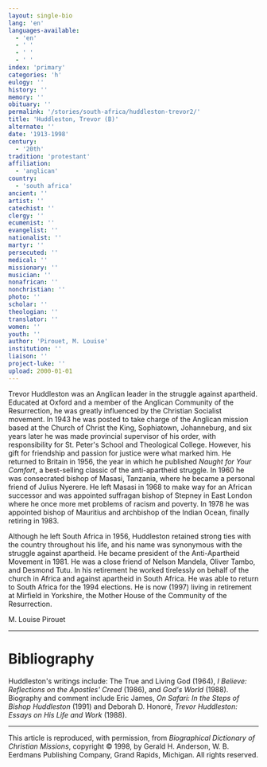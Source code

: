 ```yaml
---
layout: single-bio
lang: 'en'
languages-available:
  - 'en'
  - ' '
  - ' '
  - ' '
index: 'primary'
categories: 'h'
eulogy: ''
history: ''
memory: ''
obituary: ''
permalink: '/stories/south-africa/huddleston-trevor2/'
title: 'Huddleston, Trevor (B)'
alternate: ''
date: '1913-1998'
century:
  - '20th'
tradition: 'protestant'
affiliation:
  - 'anglican'
country:
  - 'south africa'
ancient: ''
artist: ''
catechist: ''
clergy: ''
ecumenist: ''
evangelist: ''
nationalist: ''
martyr: ''
persecuted: ''
medical: ''
missionary: ''
musician: ''
nonafrican: ''
nonchristian: ''
photo: ''
scholar: ''
theologian: ''
translator: ''
women: ''
youth: ''
author: 'Pirouet, M. Louise'
institution: ''
liaison: ''
project-luke: ''
upload: 2000-01-01
---
```



Trevor Huddleston was an Anglican leader in the struggle against apartheid. Educated at Oxford and a member of the Anglican Community of the Resurrection, he was greatly influenced by the Christian Socialist movement. In 1943 he was posted to take charge of the Anglican mission based at the Church of Christ the King, Sophiatown, Johanneburg, and six years later he was made provincial supervisor of his order, with responsibility for St. Peter's School and Theological College. However, his gift for friendship and passion for justice were what marked him. He returned to Britain in 1956, the year in which he published *Naught for Your Comfort*, a best-selling classic of the anti-apartheid struggle. In 1960 he was consecrated bishop of Masasi, Tanzania, where he became a personal friend of Julius Nyerere. He left Masasi in 1968 to make way for an African successor and was appointed suffragan bishop of Stepney in East London where he once more met problems of racism and poverty. In 1978 he was appointed bishop of Mauritius and archbishop of the Indian Ocean, finally retiring in 1983.

Although he left South Africa in 1956, Huddleston retained strong ties with the country throughout his life, and his name was synonymous with the struggle against apartheid. He became president of the Anti-Apartheid Movement in 1981. He was a close friend of Nelson Mandela, Oliver Tambo, and Desmond Tutu. In his retirement he worked tirelessly on behalf of the church in Africa and against apartheid in South Africa. He was able to return to South Africa for the 1994 elections. He is now (1997) living in retirement at Mirfield in Yorkshire, the Mother House of the Community of the Resurrection.

M. Louise Pirouet

---

# Bibliography

Huddleston's writings include: The True and Living God (1964), *I Believe: Reflections on the Apostles' Creed* (1986), and *God's World* (1988). Biography and comment include Eric James, *On Safari: In the Steps of Bishop Huddleston* (1991) and Deborah D. Honoré, *Trevor Huddleston: Essays on His Life and Work* (1988).

---

This article is reproduced, with permission, from *Biographical Dictionary of Christian Missions*, copyright © 1998, by Gerald H. Anderson, W. B. Eerdmans Publishing Company, Grand Rapids, Michigan. All rights reserved.